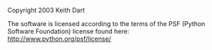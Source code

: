 Copyright 2003 Keith Dart

The software is licensed according to the terms of the PSF (Python Software Foundation) license found here: http://www.python.org/psf/license/